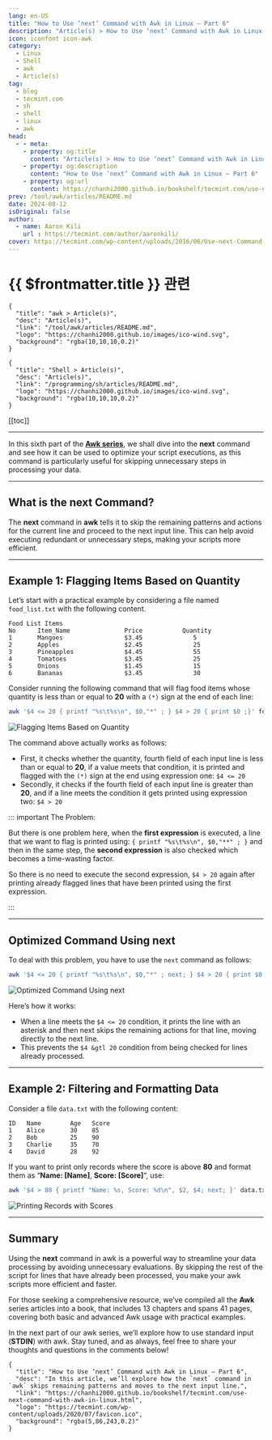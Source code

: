 ```yaml
---
lang: en-US
title: "How to Use ‘next’ Command with Awk in Linux – Part 6"
description: "Article(s) > How to Use ‘next’ Command with Awk in Linux – Part 6"
icon: iconfont icon-awk
category: 
  - Linux
  - Shell
  - awk
  - Article(s)
tag: 
  - blog
  - tecmint.com
  - sh
  - shell
  - linux
  - awk
head:
  - - meta:
    - property: og:title
      content: "Article(s) > How to Use ‘next’ Command with Awk in Linux – Part 6"
    - property: og:description
      content: "How to Use ‘next’ Command with Awk in Linux – Part 6"
    - property: og:url
      content: https://chanhi2000.github.io/bookshelf/tecmint.com/use-next-command-with-awk-in-linux.html
prev: /tool/awk/articles/README.md
date: 2024-08-12
isOriginal: false
author:
  - name: Aaron Kili
    url : https://tecmint.com/author/aaronkili/
cover: https://tecmint.com/wp-content/uploads/2016/06/Use-next-Command-with-Awk-in-Linux.png
---
```


# {{ $frontmatter.title }} 관련

```component VPCard
{
  "title": "awk > Article(s)",
  "desc": "Article(s)",
  "link": "/tool/awk/articles/README.md",
  "logo": "https://chanhi2000.github.io/images/ico-wind.svg",
  "background": "rgba(10,10,10,0.2)"
}
```

```component VPCard
{
  "title": "Shell > Article(s)",
  "desc": "Article(s)",
  "link": "/programming/sh/articles/README.md",
  "logo": "https://chanhi2000.github.io/images/ico-wind.svg",
  "background": "rgba(10,10,10,0.2)"
}
```

[[toc]]

---

<SiteInfo
  name="How to Use ‘next’ Command with Awk in Linux – Part 6"
  desc="In this article, we’ll explore how the `next` command in `awk` skips remaining patterns and moves to the next input line."
  url="https://tecmint.com/use-next-command-with-awk-in-linux"
  logo="https://tecmint.com/wp-content/uploads/2020/07/favicon.ico"
  preview="https://tecmint.com/wp-content/uploads/2016/06/Use-next-Command-with-Awk-in-Linux.png"/>

In this sixth part of the [**Awk series**](/tecmint.com/use-linux-awk-command-to-filter-text-string-in-files.md), we shall dive into the **next** command and see how it can be used to optimize your script executions, as this command is particularly useful for skipping unnecessary steps in processing your data.

---

## What is the next Command?

The **next** command in **awk** tells it to skip the remaining patterns and actions for the current line and proceed to the next input line. This can help avoid executing redundant or unnecessary steps, making your scripts more efficient.

---

## Example 1: Flagging Items Based on Quantity

Let’s start with a practical example by considering a file named <FontIcon icon="fas fa-file-lines"/>`food_list.txt` with the following content.

```plaintext title=""
Food List Items
No      Item_Name               Price           Quantity
1       Mangoes                 $3.45              5
2       Apples                  $2.45              25
3       Pineapples              $4.45              55
4       Tomatoes                $3.45              25
5       Onions                  $1.45              15
6       Bananas                 $3.45              30
```

Consider running the following command that will flag food items whose quantity is less than or equal to **20** with a `(*)` sign at the end of each line:

```sh
awk '$4 <= 20 { printf "%s\t%s\n", $0,"*" ; } $4 > 20 { print $0 ;}' food_list.txt
```

![Flagging Items Based on Quantity](https://tecmint.com/wp-content/uploads/2016/06/Flagging-Items-Based-on-Quantity.png)

The command above actually works as follows:

- First, it checks whether the quantity, fourth field of each input line is less than or equal to **20**, if a value meets that condition, it is printed and flagged with the `(*)` sign at the end using expression one: `$4 <= 20`
- Secondly, it checks if the fourth field of each input line is greater than **20**, and if a line meets the condition it gets printed using expression two: `$4 > 20`

::: important The Problem:

But there is one problem here, when the **first expression** is executed, a line that we want to flag is printed using: `{ printf "%s\t%s\n", $0,"**" ; }` and then in the same step, the **second expression** is also checked which becomes a time-wasting factor.

So there is no need to execute the second expression, `$4 > 20` again after printing already flagged lines that have been printed using the first expression.

:::

---

## Optimized Command Using next

To deal with this problem, you have to use the `next` command as follows:

```sh
awk '$4 <= 20 { printf "%s\t%s\n", $0,"*" ; next; } $4 > 20 { print $0 ;}' food_list.txt
```

![Optimized Command Using next](https://tecmint.com/wp-content/uploads/2016/06/Optimized-Command-Using-next.png)

Here’s how it works:

- When a line meets the `$4 <= 20` condition, it prints the line with an asterisk and then next skips the remaining actions for that line, moving directly to the next line.
- This prevents the `$4 &gtl 20` condition from being checked for lines already processed.

---

## Example 2: Filtering and Formatting Data

Consider a file `data.txt` with the following content:

```plaintext title="data.txt"
ID   Name        Age   Score
1    Alice       30    85
2    Bob         25    90
3    Charlie     35    70
4    David       28    92
```

If you want to print only records where the score is above **80** and format them as “**Name: \[Name\]**, **Score: \[Score\]**“, use:

```sh
awk '$4 > 80 { printf "Name: %s, Score: %d\n", $2, $4; next; }' data.txt
```

![Printing Records with Scores](https://tecmint.com/wp-content/uploads/2016/06/Printing-Records-with-Scores.png)

---

## Summary

Using the **next** command in awk is a powerful way to streamline your data processing by avoiding unnecessary evaluations. By skipping the rest of the script for lines that have already been processed, you make your awk scripts more efficient and faster.

For those seeking a comprehensive resource, we’ve compiled all the **Awk** series articles into a book, that includes 13 chapters and spans 41 pages, covering both basic and advanced Awk usage with practical examples.

In the next part of our awk series, we’ll explore how to use standard input (**STDIN**) with awk. Stay tuned, and as always, feel free to share your thoughts and questions in the comments below!

<!-- TODO: add ARTICLE CARD -->
```component VPCard
{
  "title": "How to Use ‘next’ Command with Awk in Linux – Part 6",
  "desc": "In this article, we’ll explore how the `next` command in `awk` skips remaining patterns and moves to the next input line.",
  "link": "https://chanhi2000.github.io/bookshelf/tecmint.com/use-next-command-with-awk-in-linux.html",
  "logo": "https://tecmint.com/wp-content/uploads/2020/07/favicon.ico",
  "background": "rgba(5,86,243,0.2)"
}
```

